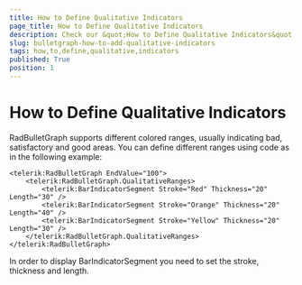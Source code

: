 ```yaml
---
title: How to Define Qualitative Indicators
page_title: How to Define Qualitative Indicators
description: Check our &quot;How to Define Qualitative Indicators&quot; documentation article for RadBulletGraph for UWP control.
slug: bulletgraph-how-to-add-qualitative-indicators
tags: how,to,define,qualitative,indicators
published: True
position: 1
---
```


# How to Define Qualitative Indicators

RadBulletGraph supports different colored ranges, usually indicating bad, satisfactory and good areas. You can define different ranges using code as in the following example:

	<telerik:RadBulletGraph EndValue="100">
	    <telerik:RadBulletGraph.QualitativeRanges>
	        <telerik:BarIndicatorSegment Stroke="Red" Thickness="20" Length="30" />
	        <telerik:BarIndicatorSegment Stroke="Orange" Thickness="20" Length="40" />
	        <telerik:BarIndicatorSegment Stroke="Yellow" Thickness="20" Length="30" />
	    </telerik:RadBulletGraph.QualitativeRanges>
	</telerik:RadBulletGraph>

In order to display BarIndicatorSegment you need to set the stroke, thickness and length.
        
